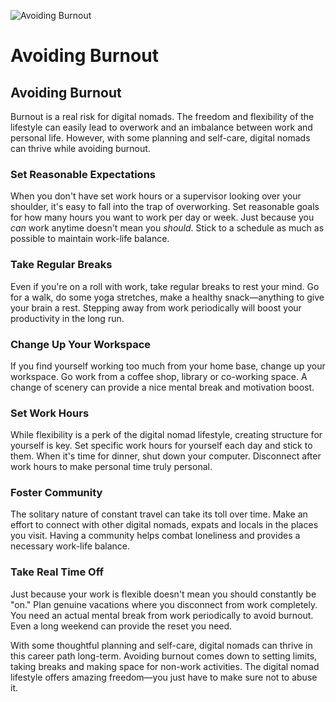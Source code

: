 ![Avoiding Burnout](/images/chapter.7.section.3.image.1.png)

# Avoiding Burnout



## Avoiding Burnout

Burnout is a real risk for digital nomads. The freedom and flexibility of the lifestyle can easily lead to overwork and an imbalance between work and personal life. However, with some planning and self-care, digital nomads can thrive while avoiding burnout. 

### Set Reasonable Expectations

When you don't have set work hours or a supervisor looking over your shoulder, it's easy to fall into the trap of overworking. Set reasonable goals for how many hours you want to work per day or week. Just because you *can* work anytime doesn't mean you *should*. Stick to a schedule as much as possible to maintain work-life balance.

### Take Regular Breaks 

Even if you're on a roll with work, take regular breaks to rest your mind. Go for a walk, do some yoga stretches, make a healthy snack—anything to give your brain a rest. Stepping away from work periodically will boost your productivity in the long run. 

### Change Up Your Workspace 

If you find yourself working too much from your home base, change up your workspace. Go work from a coffee shop, library or co-working space. A change of scenery can provide a nice mental break and motivation boost.  

### Set Work Hours

While flexibility is a perk of the digital nomad lifestyle, creating structure for yourself is key. Set specific work hours for yourself each day and stick to them. When it's time for dinner, shut down your computer. Disconnect after work hours to make personal time truly personal.

### Foster Community

The solitary nature of constant travel can take its toll over time. Make an effort to connect with other digital nomads, expats and locals in the places you visit. Having a community helps combat loneliness and provides a necessary work-life balance. 

### Take Real Time Off

Just because your work is flexible doesn't mean you should constantly be "on." Plan genuine vacations where you disconnect from work completely. You need an actual mental break from work periodically to avoid burnout. Even a long weekend can provide the reset you need.

With some thoughtful planning and self-care, digital nomads can thrive in this career path long-term. Avoiding burnout comes down to setting limits, taking breaks and making space for non-work activities. The digital nomad lifestyle offers amazing freedom—you just have to make sure not to abuse it.

